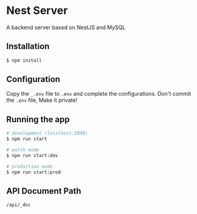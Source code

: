# Nest Server
A backend server based on NestJS and MySQL

## Installation
```bash
$ npm install
```

## Configuration  
Copy the `_.env` file to `.env` and complete the configurations. Don't commit the `.env` file, Make it private!

## Running the app
```bash
# development (localhost:3000)
$ npm run start

# watch mode
$ npm run start:dev

# production mode
$ npm run start:prod
```

## API Document Path
`/api/_doc`
